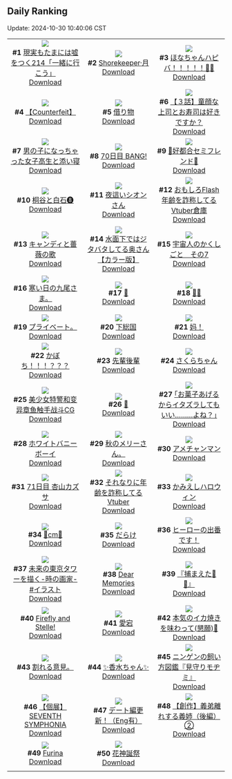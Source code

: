 ## Daily Ranking
Update: 2024-10-30 10:40:06 CST

|      |      |      |
| :----: | :----: | :----: |
| ![](https://i.pixiv.re/c/240x480/img-master/img/2024/10/27/18/00/06/123727744_p0_master1200.jpg)<br>**#1** [現実もたまには嘘をつく214「一緒に行こう」](https://www.pixiv.net/artworks/123727744)<br>[Download](https://i.pixiv.re/img-original/img/2024/10/27/18/00/06/123727744_p0.jpg) | ![](https://i.pixiv.re/c/240x480/img-master/img/2024/10/27/06/08/20/123713388_p0_master1200.jpg)<br>**#2** [Shorekeeper·月](https://www.pixiv.net/artworks/123713388)<br>[Download](https://i.pixiv.re/img-original/img/2024/10/27/06/08/20/123713388_p0.jpg) | ![](https://i.pixiv.re/c/240x480/img-master/img/2024/10/27/00/00/04/123705627_p0_master1200.jpg)<br>**#3** [ほなちゃんハピバ！！！！！🎂🎉](https://www.pixiv.net/artworks/123705627)<br>[Download](https://i.pixiv.re/img-original/img/2024/10/27/00/00/04/123705627_p0.jpg) |
| ![](https://i.pixiv.re/c/240x480/img-master/img/2024/10/27/15/27/53/123723791_p0_master1200.jpg)<br>**#4** [【Counterfeit】](https://www.pixiv.net/artworks/123723791)<br>[Download](https://i.pixiv.re/img-original/img/2024/10/27/15/27/53/123723791_p0.jpg) | ![](https://i.pixiv.re/c/240x480/img-master/img/2024/10/27/00/00/57/123705825_p0_master1200.jpg)<br>**#5** [借り物](https://www.pixiv.net/artworks/123705825)<br>[Download](https://i.pixiv.re/img-original/img/2024/10/27/00/00/57/123705825_p0.png) | ![](https://i.pixiv.re/c/240x480/img-master/img/2024/10/28/00/09/43/123741941_p0_master1200.jpg)<br>**#6** [【３話】童顔な上司とお寿司は好きですか？](https://www.pixiv.net/artworks/123741941)<br>[Download](https://i.pixiv.re/img-original/img/2024/10/28/00/09/43/123741941_p0.jpg) |
| ![](https://i.pixiv.re/c/240x480/img-master/img/2024/10/27/00/02/40/123706023_p0_master1200.jpg)<br>**#7** [男の子になっちゃった女子高生と添い寝](https://www.pixiv.net/artworks/123706023)<br>[Download](https://i.pixiv.re/img-original/img/2024/10/27/00/02/40/123706023_p0.jpg) | ![](https://i.pixiv.re/c/240x480/img-master/img/2024/10/27/00/00/27/123705735_p0_master1200.jpg)<br>**#8** [70日目 BANG!](https://www.pixiv.net/artworks/123705735)<br>[Download](https://i.pixiv.re/img-original/img/2024/10/27/00/00/27/123705735_p0.png) | ![](https://i.pixiv.re/c/240x480/img-master/img/2024/10/27/00/07/02/123706329_p0_master1200.jpg)<br>**#9** [💜好都合セミフレンド💜](https://www.pixiv.net/artworks/123706329)<br>[Download](https://i.pixiv.re/img-original/img/2024/10/27/00/07/02/123706329_p0.jpg) |
| ![](https://i.pixiv.re/c/240x480/img-master/img/2024/10/27/13/28/09/123721114_p0_master1200.jpg)<br>**#10** [桐谷と白石❽](https://www.pixiv.net/artworks/123721114)<br>[Download](https://i.pixiv.re/img-original/img/2024/10/27/13/28/09/123721114_p0.png) | ![](https://i.pixiv.re/c/240x480/img-master/img/2024/10/27/00/34/30/123707507_p0_master1200.jpg)<br>**#11** [夜這いシオンさん](https://www.pixiv.net/artworks/123707507)<br>[Download](https://i.pixiv.re/img-original/img/2024/10/27/00/34/30/123707507_p0.png) | ![](https://i.pixiv.re/c/240x480/img-master/img/2024/10/27/20/04/25/123731987_p0_master1200.jpg)<br>**#12** [おもしろFlash年齢を詐称してるVtuber倉庫](https://www.pixiv.net/artworks/123731987)<br>[Download](https://i.pixiv.re/img-original/img/2024/10/27/20/04/25/123731987_p0.png) |
| ![](https://i.pixiv.re/c/240x480/img-master/img/2024/10/27/00/01/06/123705848_p0_master1200.jpg)<br>**#13** [キャンディと薔薇の歌](https://www.pixiv.net/artworks/123705848)<br>[Download](https://i.pixiv.re/img-original/img/2024/10/27/00/01/06/123705848_p0.jpg) | ![](https://i.pixiv.re/c/240x480/img-master/img/2024/10/27/00/58/41/123708243_p0_master1200.jpg)<br>**#14** [水面下ではジタバタしてる奥さん【カラー版】](https://www.pixiv.net/artworks/123708243)<br>[Download](https://i.pixiv.re/img-original/img/2024/10/27/00/58/41/123708243_p0.jpg) | ![](https://i.pixiv.re/c/240x480/img-master/img/2024/10/27/08/06/59/123715025_p0_master1200.jpg)<br>**#15** [宇宙人のかくしごと　その7](https://www.pixiv.net/artworks/123715025)<br>[Download](https://i.pixiv.re/img-original/img/2024/10/27/08/06/59/123715025_p0.png) |
| ![](https://i.pixiv.re/c/240x480/img-master/img/2024/10/27/18/36/54/123729043_p0_master1200.jpg)<br>**#16** [寒い日の九尾さま。](https://www.pixiv.net/artworks/123729043)<br>[Download](https://i.pixiv.re/img-original/img/2024/10/27/18/36/54/123729043_p0.jpg) | ![](https://i.pixiv.re/c/240x480/img-master/img/2024/10/27/00/00/20/123705709_p0_master1200.jpg)<br>**#17** [🤍](https://www.pixiv.net/artworks/123705709)<br>[Download](https://i.pixiv.re/img-original/img/2024/10/27/00/00/20/123705709_p0.png) | ![](https://i.pixiv.re/c/240x480/img-master/img/2024/10/27/16/08/28/123724754_p0_master1200.jpg)<br>**#18** [💐✨](https://www.pixiv.net/artworks/123724754)<br>[Download](https://i.pixiv.re/img-original/img/2024/10/27/16/08/28/123724754_p0.png) |
| ![](https://i.pixiv.re/c/240x480/img-master/img/2024/10/27/02/52/48/123710954_p0_master1200.jpg)<br>**#19** [プライベート。](https://www.pixiv.net/artworks/123710954)<br>[Download](https://i.pixiv.re/img-original/img/2024/10/27/02/52/48/123710954_p0.jpg) | ![](https://i.pixiv.re/c/240x480/img-master/img/2024/10/27/14/28/51/123722417_p0_master1200.jpg)<br>**#20** [下総国](https://www.pixiv.net/artworks/123722417)<br>[Download](https://i.pixiv.re/img-original/img/2024/10/27/14/28/51/123722417_p0.jpg) | ![](https://i.pixiv.re/c/240x480/img-master/img/2024/10/27/03/34/45/123711592_p0_master1200.jpg)<br>**#21** [妈！](https://www.pixiv.net/artworks/123711592)<br>[Download](https://i.pixiv.re/img-original/img/2024/10/27/03/34/45/123711592_p0.jpg) |
| ![](https://i.pixiv.re/c/240x480/img-master/img/2024/10/27/12/08/29/123719483_p0_master1200.jpg)<br>**#22** [かぼち！！！？？？](https://www.pixiv.net/artworks/123719483)<br>[Download](https://i.pixiv.re/img-original/img/2024/10/27/12/08/29/123719483_p0.png) | ![](https://i.pixiv.re/c/240x480/img-master/img/2024/10/27/00/35/37/123707543_p0_master1200.jpg)<br>**#23** [先輩後輩](https://www.pixiv.net/artworks/123707543)<br>[Download](https://i.pixiv.re/img-original/img/2024/10/27/00/35/37/123707543_p0.jpg) | ![](https://i.pixiv.re/c/240x480/img-master/img/2024/10/27/00/03/04/123706056_p0_master1200.jpg)<br>**#24** [さくらちゃん](https://www.pixiv.net/artworks/123706056)<br>[Download](https://i.pixiv.re/img-original/img/2024/10/27/00/03/04/123706056_p0.png) |
| ![](https://i.pixiv.re/c/240x480/img-master/img/2024/10/27/01/19/06/123708878_p0_master1200.jpg)<br>**#25** [美少女特警和变异章鱼触手战斗CG](https://www.pixiv.net/artworks/123708878)<br>[Download](https://i.pixiv.re/img-original/img/2024/10/27/01/19/06/123708878_p0.jpg) | ![](https://i.pixiv.re/c/240x480/img-master/img/2024/10/27/00/06/30/123706297_p0_master1200.jpg)<br>**#26** [💙](https://www.pixiv.net/artworks/123706297)<br>[Download](https://i.pixiv.re/img-original/img/2024/10/27/00/06/30/123706297_p0.jpg) | ![](https://i.pixiv.re/c/240x480/img-master/img/2024/10/28/17/12/16/123757994_p0_master1200.jpg)<br>**#27** [｢お菓子あげるからイタズラしてもいい………よね？｣](https://www.pixiv.net/artworks/123757994)<br>[Download](https://i.pixiv.re/img-original/img/2024/10/28/17/12/16/123757994_p0.jpg) |
| ![](https://i.pixiv.re/c/240x480/img-master/img/2024/10/27/13/27/13/123721103_p0_master1200.jpg)<br>**#28** [ホワイトバニーボーイ](https://www.pixiv.net/artworks/123721103)<br>[Download](https://i.pixiv.re/img-original/img/2024/10/27/13/27/13/123721103_p0.png) | ![](https://i.pixiv.re/c/240x480/img-master/img/2024/10/28/16/12/27/123756813_p0_master1200.jpg)<br>**#29** [秋のメリーさん。](https://www.pixiv.net/artworks/123756813)<br>[Download](https://i.pixiv.re/img-original/img/2024/10/28/16/12/27/123756813_p0.jpg) | ![](https://i.pixiv.re/c/240x480/img-master/img/2024/10/27/20/23/37/123732671_p0_master1200.jpg)<br>**#30** [アメチャンマン](https://www.pixiv.net/artworks/123732671)<br>[Download](https://i.pixiv.re/img-original/img/2024/10/27/20/23/37/123732671_p0.png) |
| ![](https://i.pixiv.re/c/240x480/img-master/img/2024/10/28/23/34/39/123769739_p0_master1200.jpg)<br>**#31** [71日目 杏山カズサ](https://www.pixiv.net/artworks/123769739)<br>[Download](https://i.pixiv.re/img-original/img/2024/10/28/23/34/39/123769739_p0.png) | ![](https://i.pixiv.re/c/240x480/img-master/img/2024/10/28/21/09/57/123764604_p0_master1200.jpg)<br>**#32** [それなりに年齢を詐称してるVtuber](https://www.pixiv.net/artworks/123764604)<br>[Download](https://i.pixiv.re/img-original/img/2024/10/28/21/09/57/123764604_p0.png) | ![](https://i.pixiv.re/c/240x480/img-master/img/2024/10/28/12/11/00/123753204_p0_master1200.jpg)<br>**#33** [かみえしハロウィン](https://www.pixiv.net/artworks/123753204)<br>[Download](https://i.pixiv.re/img-original/img/2024/10/28/12/11/00/123753204_p0.png) |
| ![](https://i.pixiv.re/c/240x480/img-master/img/2024/10/27/20/32/03/123732955_p0_master1200.jpg)<br>**#34** [🌻cm🌻](https://www.pixiv.net/artworks/123732955)<br>[Download](https://i.pixiv.re/img-original/img/2024/10/27/20/32/03/123732955_p0.png) | ![](https://i.pixiv.re/c/240x480/img-master/img/2024/10/27/00/11/03/123706555_p0_master1200.jpg)<br>**#35** [だらけ](https://www.pixiv.net/artworks/123706555)<br>[Download](https://i.pixiv.re/img-original/img/2024/10/27/00/11/03/123706555_p0.jpg) | ![](https://i.pixiv.re/c/240x480/img-master/img/2024/10/27/18/00/19/123727783_p0_master1200.jpg)<br>**#36** [ヒーローの出番です！](https://www.pixiv.net/artworks/123727783)<br>[Download](https://i.pixiv.re/img-original/img/2024/10/27/18/00/19/123727783_p0.jpg) |
| ![](https://i.pixiv.re/c/240x480/img-master/img/2024/10/27/20/19/04/123732518_p0_master1200.jpg)<br>**#37** [未来の東京タワーを描く-時の画家-  #イラスト](https://www.pixiv.net/artworks/123732518)<br>[Download](https://i.pixiv.re/img-original/img/2024/10/27/20/19/04/123732518_p0.jpg) | ![](https://i.pixiv.re/c/240x480/img-master/img/2024/10/27/15/23/03/123723680_p0_master1200.jpg)<br>**#38** [Dear Memories](https://www.pixiv.net/artworks/123723680)<br>[Download](https://i.pixiv.re/img-original/img/2024/10/27/15/23/03/123723680_p0.jpg) | ![](https://i.pixiv.re/c/240x480/img-master/img/2024/10/28/00/02/39/123741492_p0_master1200.jpg)<br>**#39** [『捕まえた💚💙』](https://www.pixiv.net/artworks/123741492)<br>[Download](https://i.pixiv.re/img-original/img/2024/10/28/00/02/39/123741492_p0.png) |
| ![](https://i.pixiv.re/c/240x480/img-master/img/2024/10/28/00/11/28/123742022_p0_master1200.jpg)<br>**#40** [Firefly and Stelle!](https://www.pixiv.net/artworks/123742022)<br>[Download](https://i.pixiv.re/img-original/img/2024/10/28/00/11/28/123742022_p0.png) | ![](https://i.pixiv.re/c/240x480/img-master/img/2024/10/27/19/19/22/123730414_p0_master1200.jpg)<br>**#41** [愛宕](https://www.pixiv.net/artworks/123730414)<br>[Download](https://i.pixiv.re/img-original/img/2024/10/27/19/19/22/123730414_p0.jpg) | ![](https://i.pixiv.re/c/240x480/img-master/img/2024/10/27/14/39/44/123722677_p0_master1200.jpg)<br>**#42** [本気のイカ焼きを味わって(懇願)🥺](https://www.pixiv.net/artworks/123722677)<br>[Download](https://i.pixiv.re/img-original/img/2024/10/27/14/39/44/123722677_p0.png) |
| ![](https://i.pixiv.re/c/240x480/img-master/img/2024/10/28/18/41/46/123760302_p0_master1200.jpg)<br>**#43** [割れる意見。](https://www.pixiv.net/artworks/123760302)<br>[Download](https://i.pixiv.re/img-original/img/2024/10/28/18/41/46/123760302_p0.jpg) | ![](https://i.pixiv.re/c/240x480/img-master/img/2024/10/27/16/43/29/123725620_p0_master1200.jpg)<br>**#44** [✨香水ちゃん✨](https://www.pixiv.net/artworks/123725620)<br>[Download](https://i.pixiv.re/img-original/img/2024/10/27/16/43/29/123725620_p0.png) | ![](https://i.pixiv.re/c/240x480/img-master/img/2024/10/28/11/52/48/123752837_p0_master1200.jpg)<br>**#45** [ニンゲンの飼い方図鑑『見守りモヂミ』](https://www.pixiv.net/artworks/123752837)<br>[Download](https://i.pixiv.re/img-original/img/2024/10/28/11/52/48/123752837_p0.jpg) |
| ![](https://i.pixiv.re/c/240x480/img-master/img/2024/10/28/00/29/45/123742690_p0_master1200.jpg)<br>**#46** [【個展】SEVENTH SYMPHONIA](https://www.pixiv.net/artworks/123742690)<br>[Download](https://i.pixiv.re/img-original/img/2024/10/28/00/29/45/123742690_p0.png) | ![](https://i.pixiv.re/c/240x480/img-master/img/2024/10/27/12/24/11/123719824_p0_master1200.jpg)<br>**#47** [デート編更新！（Eng有）](https://www.pixiv.net/artworks/123719824)<br>[Download](https://i.pixiv.re/img-original/img/2024/10/27/12/24/11/123719824_p0.jpg) | ![](https://i.pixiv.re/c/240x480/img-master/img/2024/10/27/23/20/42/123739536_p0_master1200.jpg)<br>**#48** [【創作】義弟離れする義姉（後編）②](https://www.pixiv.net/artworks/123739536)<br>[Download](https://i.pixiv.re/img-original/img/2024/10/27/23/20/42/123739536_p0.jpg) |
| ![](https://i.pixiv.re/c/240x480/img-master/img/2024/10/28/00/25/17/123742521_p0_master1200.jpg)<br>**#49** [Furina](https://www.pixiv.net/artworks/123742521)<br>[Download](https://i.pixiv.re/img-original/img/2024/10/28/00/25/17/123742521_p0.png) | ![](https://i.pixiv.re/c/240x480/img-master/img/2024/10/28/05/35/32/123747870_p0_master1200.jpg)<br>**#50** [花神誕祭](https://www.pixiv.net/artworks/123747870)<br>[Download](https://i.pixiv.re/img-original/img/2024/10/28/05/35/32/123747870_p0.png) |
|      |
